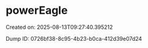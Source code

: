 # powerEagle

Created on: 2025-08-13T09:27:40.395212

Dump ID: 0726bf38-8c95-4b23-b0ca-412d39e07d24
